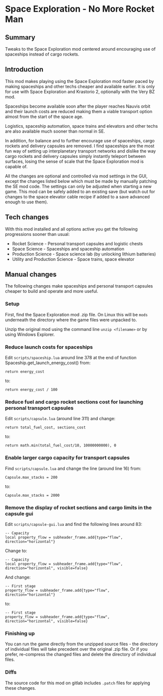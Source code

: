Space Exploration - No More Rocket Man
======================================

Summary
-------

Tweaks to the Space Exploration mod centered around encouraging use of spaceships instead of cargo rockets.

Introduction
------------

This mod makes playing using the Space Exploration mod faster paced by making spaceships and other techs cheaper and available earlier. It is only for use with Space Exploration and Krastorio 2, optionally with the Very BZ mod.

Spaceships become available soon after the player reaches Nauvis orbit and their launch costs are reduced making them a viable transport option almost from the start of the space age.

Logistics, spaceship automation, space trains and elevators and other techs are also available much sooner than normal in SE.

In addition, for balance and to further encourage use of spaceships, cargo rockets and delivery capsules are removed. I find spaceships are the most fun way of setting up interplanetary transport networks and dislike the way cargo rockets and delivery
capsules simply instantly teleport between surfaces, losing the sense of scale that the Space Exploration mod is capable of.

All the changes are optional and controlled via mod settings in the GUI, except the changes listed below which must be
made by manually patching the SE mod code. The settings can only be adjusted when starting a new game. This mod can be safely added
to an existing save (but watch out for changes to the space elevator cable recipe if added to a save advanced enough to use them).

Tech changes
------------

With this mod installed and all options active you get the following progressions sooner than usual:

- Rocket Science - Personal transport capsules and logistic chests
- Space Science - Spaceships and spaceship automation
- Production Science - Space science lab (by unlocking lithium batteries)
- Utility and Production Science - Space trains, space elevator

Manual changes
--------------

The following changes make spaceships and personal transport capsules cheaper to build and operate and more useful.

### Setup

First, find the Space Exploration mod .zip file.
On Linux this will be `mods` underneath the directory where the game files were unpacked to.

Unzip the original mod using the command line `unzip <filename>` or by using Windows Explorer.

### Reduce launch costs for spaceships

Edit ``scripts/spaceship.lua`` around line 378 at the end of function Spaceship.get_launch_energy_cost() from:

    return energy_cost

to:

    return energy_cost / 100

### Reduce fuel and cargo rocket sections cost for launching personal transport capsules

Edit `scripts/capsule.lua` (around line 311) and change:

    return total_fuel_cost, sections_cost

to:

    return math.min(total_fuel_cost/10, 10000000000), 0

### Enable larger cargo capacity for transport capsules

Find `scripts/capsule.lua` and change the line (around line 16) from:

    Capsule.max_stacks = 200

to:

    Capsule.max_stacks = 2000

### Remove the display of rocket sections and cargo limits in the capsule gui

Edit `scripts/capsule-gui.lua` and find the following lines around 83:

    -- Capacity
    local property_flow = subheader_frame.add{type="flow", direction="horizontal"}

Change to:

    -- Capacity
    local property_flow = subheader_frame.add{type="flow", direction="horizontal", visible=false}

And change:

    -- First stage
    property_flow = subheader_frame.add{type="flow", direction="horizontal"}

to:

    -- First stage
    property_flow = subheader_frame.add{type="flow", direction="horizontal", visible=false}

### Finishing up

You can run the game directly from the unzipped source files - the directory of individual files will take precedent over the original .zip file. Or if you prefer, re-compress the changed files and delete the directory of individual files.

### Diffs

The source code for this mod on gitlab includes `.patch` files for applying these changes.
